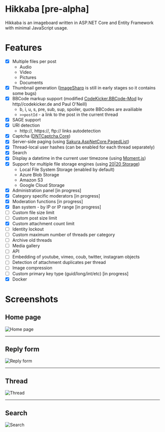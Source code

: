 Hikkaba [pre-alpha]
=====

Hikkaba is an imageboard written in ASP.NET Core and Entity Framework with minimal JavaScript usage.

Features
========

- [x] Multiple files per post
   * Audio
   * Video
   * Pictures
   * Documents
- [x] Thumbnail generation ([ImageSharp](https://github.com/JimBobSquarePants/ImageSharp) is still in early stages so it contains some bugs)
- [x] BBCode markup support (modified [CodeKicker.BBCode-Mod](https://github.com/Pablissimo/CodeKicker.BBCode-Mod) by http//codekicker.de and Paul O'Neill)
   * b, i, u, s, pre, sub, sup, spoiler, quote BBCodes are availiable
   * `>>postId` - a link to the post in the current thread
- [x] SAGE support
- [x] URI detection
   * http://, https://, ftp:// links autodetection
- [x] Captcha ([DNTCaptcha.Core](https://github.com/VahidN/DNTCaptcha.Core))
- [x] Server-side paging (using [Sakura.AspNetCore.PagedList](https://github.com/sgjsakura/AspNetCore/))
- [x] Thread-local user hashes (can be enabled for each thread separately)
- [x] Search
- [x] Display a datetime in the current user timezone (using [Moment.js](http://momentjs.com/))
- [x] Support for multiple file storage engines (using [20|20 Storage](https://github.com/2020IP/TwentyTwenty.Storage))
   * Local File System Storage (enabled by default)
   * Azure Blob Storage
   * Amazon S3
   * Google Cloud Storage
- [x] Administration panel [in progress]
- [x] Сategory specific moderators [in progress]
- [x] Moderation functions [in progress]
- [x] Ban system - by IP or IP range [in progress]
- [ ] Custom file size limit
- [ ] Custom post size limit
- [x] Custom attachment count limit
- [ ] Identity lockout
- [ ] Custom maximum number of threads per category
- [ ] Archive old threads
- [ ] Media gallery
- [ ] API
- [ ] Embedding of youtube, vimeo, coub, twitter, instagram objects
- [ ] Detection of attachment duplicates per thread
- [ ] Image compression
- [ ] Custom primary key type (guid/long/int/etc) [in progress]
- [x] Docker

Screenshots
========

## Home page
![Home page](http://i.imgur.com/VSqxCqE.png)

---

## Reply form
![Reply form](http://i.imgur.com/aVO3paD.png)

---

## Thread
![Thread](http://i.imgur.com/OLJ8YS6.png)

---

## Search
![Search](http://i.imgur.com/wkp4WoR.png)